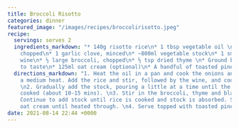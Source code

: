 ```yaml
---
title: Broccoli Risotto
categories: dinner
featured_image: "/images/recipes/broccolirisotto.jpeg"
recipe:
  servings: serves 2
  ingredients_markdown: "* 140g risotto rice\n* 1 tbsp vegetable oil \n* 1 small onion,
    chopped\n* 1 garlic clove, minced\n* ~800ml vegetable stock\n* 1 small glass white
    wine\n* ½ large broccoli, chopped\n* ½ tsp dried thyme \n* Ground black pepper,
    to taste\n* 125ml oat cream (optional)\n* A handful of toasted pine nuts (optional)"
  directions_markdown: "1. Heat the oil in a pan and cook the onions and garlic on
    a medium heat. Add the rice and stir, followed by the wine, and cook for 1 minute.
    \n2. Gradually add the stock, pouring a little at a time until the rice is almost
    cooked (about 10-15 mins). \n3. Stir in the broccoli, thyme and black pepper.
    Continue to add stock until rice is cooked and stock is absorbed. Stir in the
    oat cream until heated through. \n4. Serve topped with toasted pine nuts."
date: 2021-08-14 22:44 +0000
---
```

